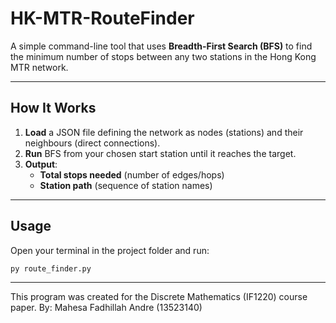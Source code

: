 # HK-MTR-RouteFinder

A simple command-line tool that uses **Breadth-First Search (BFS)** to find the minimum number of stops between any two stations in the Hong Kong MTR network.

---

## How It Works

1. **Load** a JSON file defining the network as nodes (stations) and their neighbours (direct connections).  
2. **Run** BFS from your chosen start station until it reaches the target.  
3. **Output**:  
   - **Total stops needed** (number of edges/hops)  
   - **Station path** (sequence of station names)

---

## Usage

Open your terminal in the project folder and run:

```bash
py route_finder.py
```
---
This program was created for the Discrete Mathematics (IF1220) course paper.
By: Mahesa Fadhillah Andre (13523140)
